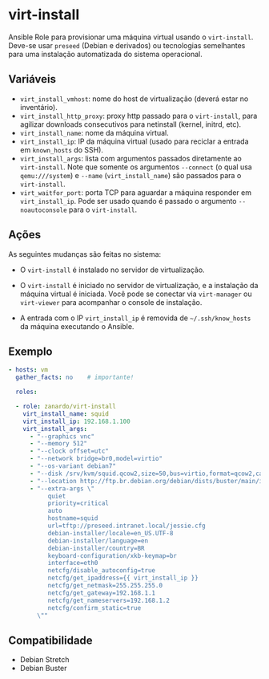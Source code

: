 # virt-install

Ansible Role para provisionar uma máquina virtual usando o `virt-install`.
Deve-se usar `preseed` (Debian e derivados) ou tecnologias semelhantes para uma
instalação automatizada do sistema operacional.

## Variáveis

- `virt_install_vmhost`: nome do host de virtualização (deverá estar no
   inventário).
- `virt_install_http_proxy`: proxy http passado para o `virt-install`, para
  agilizar downloads consecutivos para netinstall (kernel, initrd, etc).
- `virt_install_name`: nome da máquina virtual.
- `virt_install_ip`: IP da máquina virtual (usado para reciclar a entrada
   em `known_hosts` do SSH).
- `virt_install_args`: lista com argumentos passados diretamente ao
  `virt-install`. Note que somente os argumentos `--connect` (o qual usa
  `qemu:///system`) e `--name` (`virt_install_name`) são passados para o
  `virt-install`.
- `virt_waitfor_port`: porta TCP para aguardar a máquina responder em
  `virt_install_ip`. Pode ser usado quando é passado o argumento
  `--noautoconsole` para o `virt-install`.

## Ações

As seguintes mudanças são feitas no sistema:

- O `virt-install` é instalado no servidor de virtualização.

- O `virt-install` é iniciado no servidor de virtualização, e a instalação da
  máquina virtual é iniciada. Você pode se conectar via `virt-manager` ou
  `virt-viewer` para acompanhar o console de instalação.

- A entrada com o IP `virt_install_ip` é removida de `~/.ssh/know_hosts` da
  máquina executando o Ansible.

## Exemplo

```yaml
- hosts: vm
  gather_facts: no    # importante!

  roles:

  - role: zanardo/virt-install
    virt_install_name: squid
    virt_install_ip: 192.168.1.100
    virt_install_args:
      - "--graphics vnc"
      - "--memory 512"
      - "--clock offset=utc"
      - "--network bridge=br0,model=virtio"
      - "--os-variant debian7"
      - "--disk /srv/kvm/squid.qcow2,size=50,bus=virtio,format=qcow2,cache=writeback"
      - "--location http://ftp.br.debian.org/debian/dists/buster/main/installer-amd64/"
      - "--extra-args \"
           quiet
           priority=critical
           auto
           hostname=squid
           url=tftp://preseed.intranet.local/jessie.cfg
           debian-installer/locale=en_US.UTF-8
           debian-installer/language=en
           debian-installer/country=BR
           keyboard-configuration/xkb-keymap=br
           interface=eth0
           netcfg/disable_autoconfig=true
           netcfg/get_ipaddress={{ virt_install_ip }}
           netcfg/get_netmask=255.255.255.0
           netcfg/get_gateway=192.168.1.1
           netcfg/get_nameservers=192.168.1.2
           netcfg/confirm_static=true
        \""
```

## Compatibilidade

- Debian Stretch
- Debian Buster
